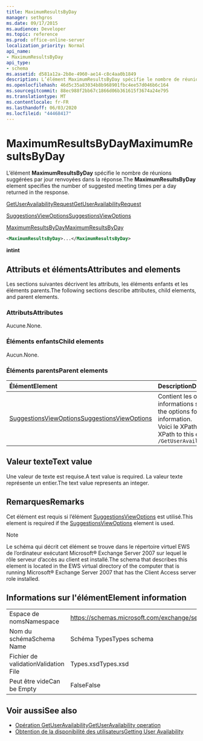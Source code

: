 ```yaml
---
title: MaximumResultsByDay
manager: sethgros
ms.date: 09/17/2015
ms.audience: Developer
ms.topic: reference
ms.prod: office-online-server
localization_priority: Normal
api_name:
- MaximumResultsByDay
api_type:
- schema
ms.assetid: d581a12a-2b8e-4960-ae14-c8c4aa0b1849
description: L’élément MaximumResultsByDay spécifie le nombre de réunions suggérées par jour renvoyées dans la réponse.
ms.openlocfilehash: 46d5c35a83034b8b968901fbc4ee57d046b6c164
ms.sourcegitcommit: 88ec988f2bb67c1866d06b361615f3674a24e795
ms.translationtype: MT
ms.contentlocale: fr-FR
ms.lasthandoff: 06/03/2020
ms.locfileid: "44468417"
---
```

# <a name="maximumresultsbyday"></a><span data-ttu-id="6137b-103">MaximumResultsByDay</span><span class="sxs-lookup"><span data-stu-id="6137b-103">MaximumResultsByDay</span></span>

<span data-ttu-id="6137b-104">L’élément **MaximumResultsByDay** spécifie le nombre de réunions suggérées par jour renvoyées dans la réponse.</span><span class="sxs-lookup"><span data-stu-id="6137b-104">The **MaximumResultsByDay** element specifies the number of suggested meeting times per a day returned in the response.</span></span> 
  
[<span data-ttu-id="6137b-105">GetUserAvailabilityRequest</span><span class="sxs-lookup"><span data-stu-id="6137b-105">GetUserAvailabilityRequest</span></span>](getuseravailabilityrequest.md)
  
[<span data-ttu-id="6137b-106">SuggestionsViewOptions</span><span class="sxs-lookup"><span data-stu-id="6137b-106">SuggestionsViewOptions</span></span>](suggestionsviewoptions.md)
  
[<span data-ttu-id="6137b-107">MaximumResultsByDay</span><span class="sxs-lookup"><span data-stu-id="6137b-107">MaximumResultsByDay</span></span>](maximumresultsbyday.md)
  
```xml
<MaximumResultsByDay>...</MaximumResultsByDay>
```

<span data-ttu-id="6137b-108">**int**</span><span class="sxs-lookup"><span data-stu-id="6137b-108">**int**</span></span>

## <a name="attributes-and-elements"></a><span data-ttu-id="6137b-109">Attributs et éléments</span><span class="sxs-lookup"><span data-stu-id="6137b-109">Attributes and elements</span></span>

<span data-ttu-id="6137b-110">Les sections suivantes décrivent les attributs, les éléments enfants et les éléments parents.</span><span class="sxs-lookup"><span data-stu-id="6137b-110">The following sections describe attributes, child elements, and parent elements.</span></span>
  
### <a name="attributes"></a><span data-ttu-id="6137b-111">Attributs</span><span class="sxs-lookup"><span data-stu-id="6137b-111">Attributes</span></span>

<span data-ttu-id="6137b-112">Aucune.</span><span class="sxs-lookup"><span data-stu-id="6137b-112">None.</span></span>
  
### <a name="child-elements"></a><span data-ttu-id="6137b-113">Éléments enfants</span><span class="sxs-lookup"><span data-stu-id="6137b-113">Child elements</span></span>

<span data-ttu-id="6137b-114">Aucun.</span><span class="sxs-lookup"><span data-stu-id="6137b-114">None.</span></span>
  
### <a name="parent-elements"></a><span data-ttu-id="6137b-115">Éléments parents</span><span class="sxs-lookup"><span data-stu-id="6137b-115">Parent elements</span></span>

|<span data-ttu-id="6137b-116">**Élément**</span><span class="sxs-lookup"><span data-stu-id="6137b-116">**Element**</span></span>|<span data-ttu-id="6137b-117">**Description**</span><span class="sxs-lookup"><span data-stu-id="6137b-117">**Description**</span></span>|
|:-----|:-----|
|[<span data-ttu-id="6137b-118">SuggestionsViewOptions</span><span class="sxs-lookup"><span data-stu-id="6137b-118">SuggestionsViewOptions</span></span>](suggestionsviewoptions.md) <br/> |<span data-ttu-id="6137b-119">Contient les options permettant d’obtenir des informations sur les suggestions de réunion.</span><span class="sxs-lookup"><span data-stu-id="6137b-119">Contains the options for obtaining meeting suggestion information.</span></span>  <br/> <span data-ttu-id="6137b-120">Voici le XPath de cet élément :</span><span class="sxs-lookup"><span data-stu-id="6137b-120">The following is the XPath to this element:</span></span>  <br/>  `/GetUserAvailabilityRequest/SuggestionViewOptions` <br/> |
   
## <a name="text-value"></a><span data-ttu-id="6137b-121">Valeur texte</span><span class="sxs-lookup"><span data-stu-id="6137b-121">Text value</span></span>

<span data-ttu-id="6137b-122">Une valeur de texte est requise.</span><span class="sxs-lookup"><span data-stu-id="6137b-122">A text value is required.</span></span> <span data-ttu-id="6137b-123">La valeur texte représente un entier.</span><span class="sxs-lookup"><span data-stu-id="6137b-123">The text value represents an integer.</span></span>
  
## <a name="remarks"></a><span data-ttu-id="6137b-124">Remarques</span><span class="sxs-lookup"><span data-stu-id="6137b-124">Remarks</span></span>

<span data-ttu-id="6137b-125">Cet élément est requis si l’élément [SuggestionsViewOptions](suggestionsviewoptions.md) est utilisé.</span><span class="sxs-lookup"><span data-stu-id="6137b-125">This element is required if the [SuggestionsViewOptions](suggestionsviewoptions.md) element is used.</span></span> 
  
> [!NOTE]
> <span data-ttu-id="6137b-126">Le schéma qui décrit cet élément se trouve dans le répertoire virtuel EWS de l’ordinateur exécutant Microsoft® Exchange Server 2007 sur lequel le rôle serveur d’accès au client est installé.</span><span class="sxs-lookup"><span data-stu-id="6137b-126">The schema that describes this element is located in the EWS virtual directory of the computer that is running Microsoft® Exchange Server 2007 that has the Client Access server role installed.</span></span> 
  
## <a name="element-information"></a><span data-ttu-id="6137b-127">Informations sur l'élément</span><span class="sxs-lookup"><span data-stu-id="6137b-127">Element information</span></span>

|||
|:-----|:-----|
|<span data-ttu-id="6137b-128">Espace de noms</span><span class="sxs-lookup"><span data-stu-id="6137b-128">Namespace</span></span>  <br/> |https://schemas.microsoft.com/exchange/services/2006/types  <br/> |
|<span data-ttu-id="6137b-129">Nom du schéma</span><span class="sxs-lookup"><span data-stu-id="6137b-129">Schema Name</span></span>  <br/> |<span data-ttu-id="6137b-130">Schéma Types</span><span class="sxs-lookup"><span data-stu-id="6137b-130">Types schema</span></span>  <br/> |
|<span data-ttu-id="6137b-131">Fichier de validation</span><span class="sxs-lookup"><span data-stu-id="6137b-131">Validation File</span></span>  <br/> |<span data-ttu-id="6137b-132">Types.xsd</span><span class="sxs-lookup"><span data-stu-id="6137b-132">Types.xsd</span></span>  <br/> |
|<span data-ttu-id="6137b-133">Peut être vide</span><span class="sxs-lookup"><span data-stu-id="6137b-133">Can be Empty</span></span>  <br/> |<span data-ttu-id="6137b-134">False</span><span class="sxs-lookup"><span data-stu-id="6137b-134">False</span></span>  <br/> |
   
## <a name="see-also"></a><span data-ttu-id="6137b-135">Voir aussi</span><span class="sxs-lookup"><span data-stu-id="6137b-135">See also</span></span>

- [<span data-ttu-id="6137b-136">Opération GetUserAvailability</span><span class="sxs-lookup"><span data-stu-id="6137b-136">GetUserAvailability operation</span></span>](getuseravailability-operation.md)
- [<span data-ttu-id="6137b-137">Obtention de la disponibilité des utilisateurs</span><span class="sxs-lookup"><span data-stu-id="6137b-137">Getting User Availability</span></span>](https://msdn.microsoft.com/library/d4133fcb-9b0f-4e6b-aadf-a389da83516a%28Office.15%29.aspx)

